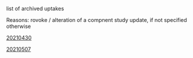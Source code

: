 list of archived uptakes

Reasons: rovoke / alteration of a compnent study update, if not specified otherwise

[20210430](https://github.com/pourmalek/covir2/tree/main/20210430%20) 

[20210507](https://github.com/pourmalek/covir2/tree/main/20210507)



